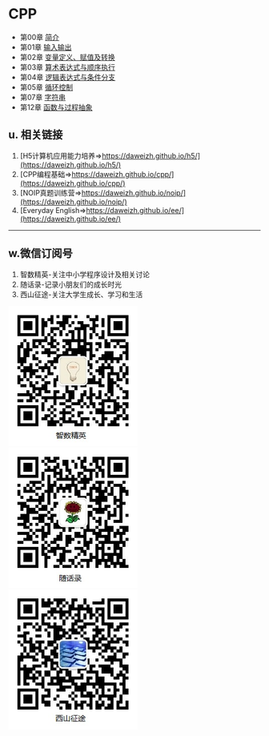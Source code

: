 # CPP

- 第00章 [简介](chap00/)
- 第01章 [输入输出](chap01/)
- 第02章 [变量定义、赋值及转换](chap02/)
- 第03章 [算术表达式与顺序执行](chap03/index.md)
- 第04章 [逻辑表达式与条件分支](chap04/index.md)
- 第05章 [循环控制](chap05/index.md)
- 第07章 [字符串](chap07/index.md)
- 第12章 [函数与过程抽象](chap12/index.md)

## u. 相关链接

1. [H5计算机应用能力培养=>https://daweizh.github.io/h5/](https://daweizh.github.io/h5/)
2. [CPP编程基础=>https://daweizh.github.io/cpp/](https://daweizh.github.io/cpp/)
3. [NOIP真题训练营=>https://daweizh.github.io/noip/](https://daweizh.github.io/noip/)
4. [Everyday English=>https://daweizh.github.io/ee/](https://daweizh.github.io/ee/)

----------

## w.微信订阅号

1. 智数精英-关注中小学程序设计及相关讨论
2. 随话录-记录小朋友们的成长时光
2. 西山征途-关注大学生成长、学习和生活

![欢迎关注“智数精英”订阅号](assets/me/img/idea8.jpg)
![欢迎关注“随话录”订阅号](assets/me/img/shl8.jpg)
![欢迎关注“西山征途”订阅号](assets/me/img/xszt8.jpg)


